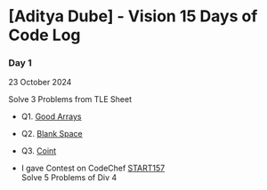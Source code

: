 # [Aditya Dube] - Vision 15 Days of Code Log

### Day 1 
23 October 2024

Solve 3 Problems from TLE Sheet
- Q1. [Good Arrays](https://codeforces.com/contest/1834/submission/287453368)
- Q2. [Blank Space](https://codeforces.com/contest/1834/submission/287453368)
- Q3. [Coint](https://codeforces.com/contest/1814/submission/287480863)

- I gave Contest on CodeChef [START157](https://www.codechef.com/START157D?order=desc&sortBy=successful_submissions) <br>
  Solve 5 Problems of Div 4 
